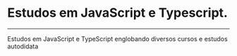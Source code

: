 # Estudos em JavaScript e Typescript.
***
 Estudos em JavaScript e TypeScript englobando diversos cursos e estudos autodidata
